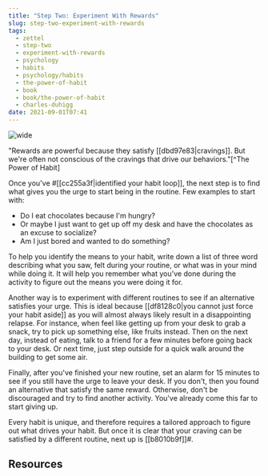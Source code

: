 ```yaml
---
title: "Step Two: Experiment With Rewards"
slug: step-two-experiment-with-rewards
tags:
  - zettel
  - step-two
  - experiment-with-rewards
  - psychology
  - habits
  - psychology/habits
  - the-power-of-habit
  - book
  - book/the-power-of-habit
  - charles-duhigg
date: 2021-09-01T07:41
---
```



![wide](https://p0.pxfuel.com/preview/543/645/127/chemistry-lab-experiment-chemist.jpg "image from Pxfuel (cc)")

"Rewards are powerful because they satisfy [[dbd97e83|cravings]]. But we're
often not conscious of the cravings that drive our behaviors."[^The Power of
Habit]

Once you've #[[cc255a3f|identified your habit loop]], the next step is to find
what gives you the urge to start being in the routine. Few examples to start
with:

- Do I eat chocolates because I'm hungry?
- Or maybe I just want to get up off my desk and have the chocolates as an
  excuse to socialize?
- Am I just bored and wanted to do something?

To help you identify the means to your habit, write down a list of three word
describing what you saw, felt during your routine, or what was in your mind
while doing it. It will help you remember what you've done during the activity
to figure out the means you were doing it for.

Another way is to experiment with different routines to see if an alternative
satisfies your urge. This is ideal because
[[df8128c0|you cannot just force your habit aside]] as you will almost always
likely result in a disappointing relapse. For instance, when feel like getting
up from your desk to grab a snack, try to pick up something else, like fruits
instead. Then on the next day, instead of eating, talk to a friend for a few
minutes before going back to your desk. Or next time, just step outside for
a quick walk around the building to get some air.

Finally, after you've finished your new routine, set an alarm for 15 minutes to
see if you still have the urge to leave your desk. If you don't, then you found
an alternative that satisfy the same reward. Otherwise, don't be discouraged and
try to find another activity. You've already come this far to start giving up.

Every habit is unique, and therefore requires a tailored approach to figure out
what drives your habit. But once it is clear that your craving can be satisfied
by a different routine, next up is [[b8010b9f]]#.

## Resources

[^The Power of Habit]: The Power of Habit by Charles Duhigg: Appendix: A Reader's Guide to Using These Ideas

